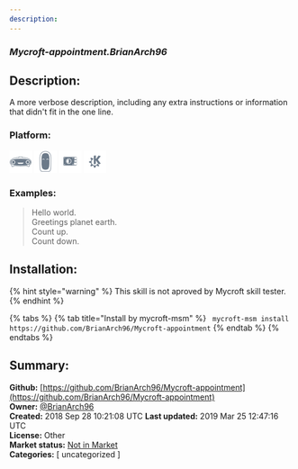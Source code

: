 ```yaml
---
description: 
---
```


### _Mycroft-appointment.BrianArch96_  
## Description:  
A more verbose description, including any extra instructions or
information that didn't fit in the one line.  
  
### Platform:  
 ![Mark I](../.gitbook/assets/mark-1-icon.png)  ![Mark II](../.gitbook/assets/mark-2-icon.png)  ![Picroft](../.gitbook/assets/picroft-icon.png)  ![plasmoid](../.gitbook/assets/kde.png)   
### Examples:  
> Hello world.  
> Greetings planet earth.  
> Count up.  
> Count down.  
  
## Installation:  
{% hint style="warning" %}
This skill is not aproved by Mycroft skill tester.
{% endhint %}
    
{% tabs %}
{% tab title="Install by mycroft-msm" %}
``` mycroft-msm install https://github.com/BrianArch96/Mycroft-appointment```
{% endtab %}
  {% endtabs %}
    
## Summary:  
**Github:** [https://github.com/BrianArch96/Mycroft-appointment](https://github.com/BrianArch96/Mycroft-appointment)  
**Owner:** [@BrianArch96](https://github.com/BrianArch96)  
**Created:** 2018 Sep 28 10:21:08 UTC  **Last updated:** 2019 Mar 25 12:47:16 UTC  
**License:** Other  
**Market status:** [Not in Market](https://market.mycroft.ai/skill/)  
**Categories:** [ uncategorized ]   
